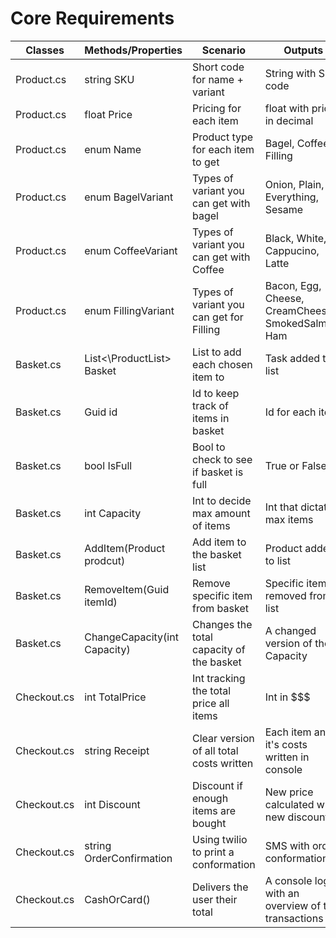 # Core Requirements

| Classes     | Methods/Properties                                     | Scenario                                | Outputs                           
| ----------- | ------------------------------------------------------ | --------------------------------------- | --------------------------------- 
| Product.cs  | string SKU                                             | Short code for name + variant           | String with SKU code                         
| Product.cs  | float Price                                            | Pricing for each item			         | float with price in decimal					 
| Product.cs  | enum Name                                              | Product type for each item to get       | Bagel, Coffee, Filling              				 
| Product.cs  | enum BagelVariant                                      | Types of variant you can get with bagel | Onion, Plain, Everything, Sesame                   
| Product.cs  | enum CoffeeVariant                                     | Types of variant you can get with Coffee| Black, White, Cappucino, Latte                   
| Product.cs  | enum FillingVariant                                    | Types of variant you can get for Filling| Bacon, Egg, Cheese, CreamCheese, SmokedSalmon, Ham                   
| Basket.cs   | List<\ProductList\> Basket							   | List to add each chosen item to         | Task added to list                
| Basket.cs   | Guid id												   | Id to keep track of items in basket     | Id for each item                
| Basket.cs   | bool IsFull                                            | Bool to check to see if basket is full  | True or False
| Basket.cs   | int Capacity										   | Int to decide max amount of items       | Int that dictates max items            
| Basket.cs   | AddItem(Product prodcut)                               | Add item to the basket list             | Product added to list            
| Basket.cs   | RemoveItem(Guid itemId)                                | Remove specific item from basket        | Specific item removed from list         
| Basket.cs   | ChangeCapacity(int Capacity)                           | Changes the total capacity of the basket| A changed version of the Capacity               
| Checkout.cs | int TotalPrice                                         | Int tracking the total price all items  | Int in $$$         
| Checkout.cs | string Receipt                                         | Clear version of all total costs written| Each item and it's costs written in console         
| Checkout.cs | int Discount                                           | Discount if enough items are bought     | New price calculated with new discount         
| Checkout.cs | string OrderConfirmation                               | Using twilio to print a conformation    | SMS with order conformation         
| Checkout.cs | CashOrCard()										   | Delivers the user their total		     | A console log with an overview of the transactions         